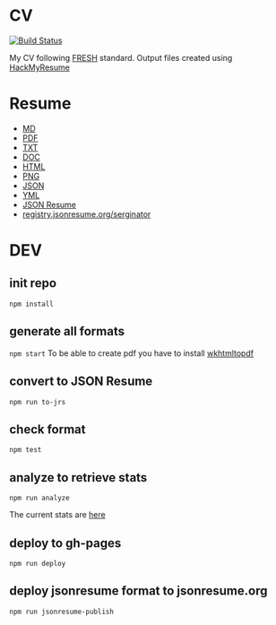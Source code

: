 CV
==

[![Build Status](https://travis-ci.org/serginator/cv.svg?branch=master)](https://travis-ci.org/serginator/cv)

My CV following [FRESH](https://github.com/fresh-standard/FRESCA) standard.
Output files created using [HackMyResume](http://please.hackmyresume.com/)

# Resume

- [MD](out/resume.md)
- [PDF](out/resume.pdf)
- [TXT](out/resume.txt)
- [DOC](out/resume.doc)
- [HTML](http://serginator.github.io/cv)
- [PNG](out/resume.png)
- [JSON](out/resume.json)
- [YML](out/resume.yml)
- [JSON Resume](out/jsonresume/resume.json)
- [registry.jsonresume.org/serginator](https://registry.jsonresume.org/serginator)

# DEV

## init repo
`npm install`

## generate all formats
`npm start`
To be able to create pdf you have to install [wkhtmltopdf](http://wkhtmltopdf.org/)

## convert to JSON Resume
`npm run to-jrs`

## check format
`npm test`

## analyze to retrieve stats
`npm run analyze`

The current stats are [here](resume-analyzed)

## deploy to gh-pages
`npm run deploy`

## deploy jsonresume format to jsonresume.org
`npm run jsonresume-publish`

